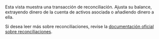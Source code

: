 Esta vista muestra una transacción de reconciliación. Ajusta su balance, extrayendo dinero de la cuenta de activos asociada o añadiendo dinero a ella.

Si desea leer más sobre reconciliaciones, revise la [documentación oficial sobre reconciliaciones](https://firefly-iii.readthedocs.io/en/latest/advanced/reconcile.html).